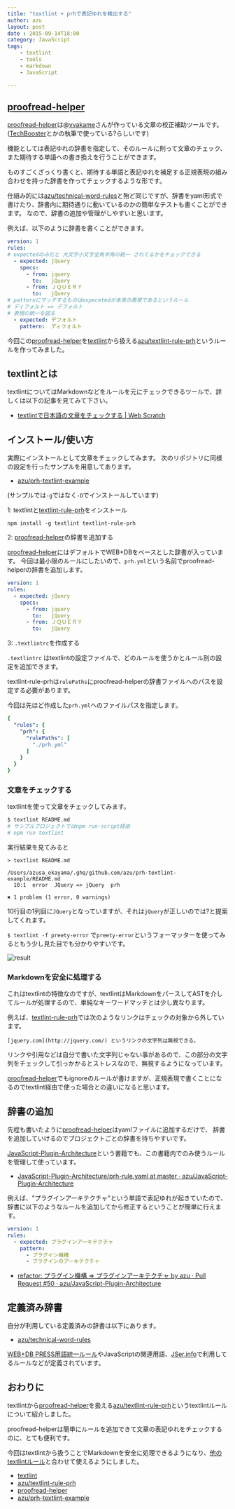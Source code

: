 ```yaml
---
title: "textlint + prhで表記ゆれを検出する"
author: azu
layout: post
date : 2015-09-14T18:00
category: JavaScript
tags:
    - textlint
    - tools
    - markdown
    - JavaScript

---
```


## [proofread-helper](https://github.com/vvakame/prh "proofread-helper")

[proofread-helper](https://github.com/vvakame/prh "proofread-helper")は@[vvakame](https://github.com/vvakame "vvakame")さんが作っている文章の校正補助ツールです。([TechBooster](http://techbooster.org/ "TechBooster")とかの執筆で使っている?らしいです)

機能としては表記ゆれの辞書を指定して、そのルールに則って文章のチェック、また期待する単語への書き換えを行うことができます。

ものすごくざっくり書くと、期待する単語と表記ゆれを補足する正規表現の組み合わせを持った辞書を作ってチェックするような形です。

仕組み的には[azu/technical-word-rules](https://github.com/azu/technical-word-rules "azu/technical-word-rules")と殆ど同じですが、辞書をyaml形式で書けたり、辞書内に期待通りに動いているのかの簡単なテストも書くことができます。
なので、辞書の追加や管理がしやすいと思います。

例えば、以下のように辞書を書くことができます。

```yaml
version: 1
rules:
# expectedのみだと 大文字小文字全角半角の統一 されてるかをチェックできる
  - expected: jQuery
    specs:
      - from: jquery
        to:   jQuery
      - from: ＪＱＵＥＲＹ
        to:   jQuery
# patternにマッチするものはexpecetedが本来の表現であるというルール
# ディフォルト => デフォルト
# 表現の統一を図る
  - expected: デフォルト
    pattern:  ディフォルト
```

今回この[proofread-helper](https://github.com/vvakame/prh "proofread-helper")を[textlint](https://github.com/azu/textlint "textlint")から扱える[azu/textlint-rule-prh](https://github.com/azu/textlint-rule-prh "azu/textlint-rule-prh")というルールを作ってみました。

## textlintとは

textlintについてはMarkdownなどをルールを元にチェックできるツールで、詳しくは以下の記事を見てみて下さい。

- [textlintで日本語の文章をチェックする | Web Scratch](http://efcl.info/2015/09/10/introduce-textlint/ "textlintで日本語の文章をチェックする | Web Scratch")

## インストール/使い方

実際にインストールとして文章をチェックしてみます。
次のリポジトリに同様の設定を行ったサンプルを用意してあります。

- [azu/prh-textlint-example](https://github.com/azu/prh-textlint-example "azu/prh-textlint-example")

(サンプルでは`-g`ではなく`-D`でインストールしています)


1: textlintと[textlint-rule-prh](https://github.com/azu/textlint-rule-prh)をインストール

```
npm install -g textlint textlint-rule-prh
```

2: [proofread-helper](https://github.com/vvakame/prh "proofread-helper")の辞書を追加する

[proofread-helper](https://github.com/vvakame/prh "proofread-helper")にはデフォルトでWEB+DBをベースとした辞書が入っています。
今回は最小限のルールにしたいので、`prh.yml`という名前でproofread-helperの辞書を追加します。

```yaml
version: 1
rules:
  - expected: jQuery
    specs:
      - from: jquery
        to:   jQuery
      - from: ＪＱＵＥＲＹ
        to:   jQuery
```

3: `.textlintrc`を作成する

`.textlintrc` はtextlintの設定ファイルで、どのルールを使うかとルール別の設定を追加できます。

textlint-rule-prhは`rulePaths`にproofread-helperの辞書ファイルへのパスを設定する必要があります。

今回は先ほど作成した`prh.yml`へのファイルパスを指定します。

```yaml
{
  "rules": {
    "prh": {
      "rulePaths": [
        "./prh.yml"
      ]
    }
  }
}
```

### 文章をチェックする

textlintを使って文章をチェックしてみます。

```sh
$ textlint README.md
# サンプルプロジェクトではnpm run-script経由
# npm run textlint
```

実行結果を見てみると

```
> textlint README.md

/Users/azusa_okayama/.ghq/github.com/azu/prh-textlint-example/README.md
  10:1  error  JQuery => jQuery  prh

✖ 1 problem (1 error, 0 warnings)
```

10行目の1列目に`JQuery`となっていますが、それは`jQuery`が正しいのでは?と提案してくれます。

`$ textlint -f preety-error` で`preety-error`というフォーマッターを使ってみるともう少し見た目でも分かりやすいです。

![result](https://monosnap.com/file/aBHagUloZiFYAshaagbYbIXVVonnAl.png)

### Markdownを安全に処理する

これはtextlintの特徴なのですが、textlintはMarkdownをパースしてASTを介してルールが処理するので、単純なキーワードマッチとは少し異なります。

例えば、[textlint-rule-prh](https://github.com/azu/textlint-rule-prh "azu/textlint-rule-prh")では次のようなリンクはチェックの対象から外しています。

```
[jquery.com](http://jquery.com/) というリンクの文字列は無視できる。 
```

リンクや引用などは自分で書いた文字列じゃない事があるので、この部分の文字列をチェックして引っかかるとストレスなので、無視するようになっています。

[proofread-helper](https://github.com/vvakame/prh "proofread-helper")でもignoreのルールが書けますが、正規表現で書くことになるのでtextlint経由で使った場合との違いになると思います。

## 辞書の追加

先程も書いたように[proofread-helper](https://github.com/vvakame/prh "proofread-helper")はyamlファイルに追加するだけで、
辞書を追加していけるのでプロジェクトごとの辞書を持ちやすいです。

[JavaScript-Plugin-Architecture](https://github.com/azu/JavaScript-Plugin-Architecture "JavaScript-Plugin-Architecture")という書籍でも、この書籍内でのみ使うルールを管理して使っています。

- [JavaScript-Plugin-Architecture/prh-rule.yaml at master · azu/JavaScript-Plugin-Architecture](https://github.com/azu/JavaScript-Plugin-Architecture/blob/master/test/prh-rule.yaml "JavaScript-Plugin-Architecture/prh-rule.yaml at master · azu/JavaScript-Plugin-Architecture")

例えば、"プラグインアーキテクチャ"という単語で表記ゆれが起きていたので、
辞書に以下のようなルールを追加してから修正するということが簡単に行えます。

```yaml
version: 1
rules:
  - expected: プラグインアーキテクチャ
    pattern:
      - プラグイン機構
      - プラグインのアーキテクチャ
```

- [refactor: プラグイン機構 => プラグインアーキテクチャ by azu · Pull Request #50 · azu/JavaScript-Plugin-Architecture](https://github.com/azu/JavaScript-Plugin-Architecture/pull/50 "refactor: プラグイン機構 =&gt; プラグインアーキテクチャ by azu · Pull Request #50 · azu/JavaScript-Plugin-Architecture")

## 定義済み辞書

自分が利用している定義済みの辞書は以下にあります。

- [azu/technical-word-rules](https://github.com/azu/technical-word-rules "azu/technical-word-rules")

[WEB+DB PRESS用語統一ルール](https://gist.github.com/inao/f55e8232e150aee918b9 "WEB+DB PRESS用語統一ルール")やJavaScriptの関連用語、[JSer.info](http://jser.info/)で利用してるルールなどが定義されています。

## おわりに

textlintから[proofread-helper](https://github.com/vvakame/prh "proofread-helper")を扱える[azu/textlint-rule-prh](https://github.com/azu/textlint-rule-prh "azu/textlint-rule-prh")というtextlintルールについて紹介しました。

proofread-helperは簡単にルールを追加できて文章の表記ゆれをチェックするのに、とても便利です。

今回はtextlintから扱うことでMarkdownを安全に処理できるようになり、[他のtextlintルール](https://github.com/azu/textlint/wiki/Collection-of-textlint-rule)と合わせて使えるようにしました。

- [textlint](https://github.com/azu/textlint "textlint")
- [azu/textlint-rule-prh](https://github.com/azu/textlint-rule-prh "azu/textlint-rule-prh")
- [proofread-helper](https://github.com/vvakame/prh "proofread-helper")
- [azu/prh-textlint-example](https://github.com/azu/prh-textlint-example "azu/prh-textlint-example")
